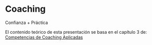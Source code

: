 
# Coaching

<p>
Confianza + Práctica
</p>

<p>
El contenido teórico de esta presentación se basa en el capítulo 3 de:
<a href="http://www.cuspide.com/9789506416294/Competencias+De+Coaching+Aplicadas/">
Competencias de Coaching Aplicadas
</a>
</p>



